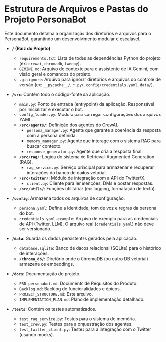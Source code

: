 # Estrutura de Arquivos e Pastas do Projeto PersonaBot

Este documento detalha a organização dos diretórios e arquivos para o PersonaBot, garantindo um desenvolvimento modular e escalável.

- **`/` (Raiz do Projeto)**
  - `requirements.txt`: Lista de todas as dependências Python do projeto (ex: `crewai`, `chromadb`, `tweepy`).
  - `GEMINI.md`: Arquivo de contexto para o assistente de IA Gemini, com visão geral e comandos do projeto.
  - `.gitignore`: Arquivo para ignorar diretórios e arquivos do controle de versão (ex: `__pycache__/`, `*.pyc`, `config/credentials.yaml`, `data/`).

- **`/src`**: Contém todo o código-fonte da aplicação.
  - `main.py`: Ponto de entrada (entrypoint) da aplicação. Responsável por inicializar e executar o bot.
  - `config_loader.py`: Módulo para carregar configurações dos arquivos YAML.
  - **`/src/agents/`**: Definição dos agentes do CrewAI.
    - `persona_manager.py`: Agente que garante a coerência da resposta com a persona definida.
    - `memory_manager.py`: Agente que interage com o sistema RAG para buscar contexto.
    - `response_generator.py`: Agente que cria a resposta final.
  - **`/src/rag/`**: Lógica do sistema de Retrieval-Augmented Generation (RAG).
    - `rag_service.py`: Serviço principal para armazenar e recuperar interações do banco de dados vetorial.
  - **`/src/twitter/`**: Módulo de integração com a API do Twitter/X.
    - `client.py`: Cliente para ler menções, DMs e postar respostas.
  - **`/src/utils/`**: Funções utilitárias (ex: logging, formatação de texto).

- **`/config`**: Armazena todos os arquivos de configuração.
  - `persona.yaml`: Define a identidade, tom de voz e regras da persona do bot.
  - `credentials.yaml.example`: Arquivo de exemplo para as credenciais de API (Twitter, LLM). O arquivo real (`credentials.yaml`) não deve ser versionado.

- **`/data`**: Guarda os dados persistentes gerados pela aplicação.
  - `database.sqlite`: Banco de dados relacional (SQLite) para o histórico de interações.
  - **`/chroma_db/`**: Diretório onde o ChromaDB (ou outro DB vetorial) armazena os embeddings.

- **`/docs`**: Documentação do projeto.
  - `PRD personabot.md`: Documento de Requisitos do Produto.
  - `Backlog.md`: Backlog de funcionalidades e épicos.
  - `PROJECT_STRUCTURE.md`: Este arquivo.
  - `IMPLEMENTATION_PLAN.md`: Plano de implementação detalhado.

- **`/tests`**: Contém os testes automatizados.
  - `test_rag_service.py`: Testes para o sistema de memória.
  - `test_crew.py`: Testes para a orquestração dos agentes.
  - `test_twitter_client.py`: Testes para a integração com o Twitter (usando mocks).
